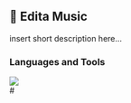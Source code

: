## 🧬 Edita Music
insert short description here...

### Languages and Tools
<img src="https://cdn.jsdelivr.net/gh/devicons/devicon@latest/icons/python/python-original-wordmark.svg"/>
<br />
#
          
<!--
**musicedita/musicedita** is a ✨ _special_ ✨ repository because its `README.md` (this file) appears on your GitHub profile.

Here are some ideas to get you started:

- 🔭 I’m currently working on ...
- 🌱 I’m currently learning ...
- 👯 I’m looking to collaborate on ...
- 🤔 I’m looking for help with ...
- 💬 Ask me about ...
- 📫 How to reach me: ...
- 😄 Pronouns: ...
- ⚡ Fun fact: ...
-->
